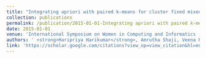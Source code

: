 ```yaml
---
title: "Integrating apriori with paired k-means for cluster fixed mixed data"
collection: publications
permalink: /publication/2015-01-01-Integrating apriori with paired k-means for cluster fixed mixed data
date: 2015-01-01
venue: 'International Symposium on Women in Computing and Informatics (WCI)'
authors: ' <strong>Haripriya Harikumar</strong>, Amrutha Shaji, Veena R, Prema Nedungadi '
link: 'https://scholar.google.com/citations?view_op=view_citation&hl=en&user=50ErN80AAAAJ&citation_for_view=50ErN80AAAAJ:u-x6o8ySG0sC'
---
```

